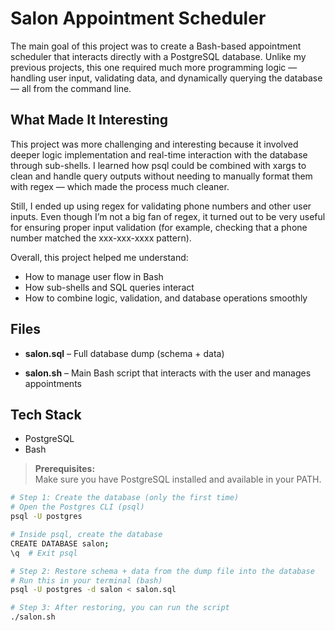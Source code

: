 # Salon Appointment Scheduler

The main goal of this project was to create a Bash-based appointment scheduler that interacts directly with a PostgreSQL database.
Unlike my previous projects, this one required much more programming logic — handling user input, validating data, and dynamically querying the database — all from the command line.

## What Made It Interesting

This project was more challenging and interesting because it involved deeper logic implementation and real-time interaction with the database through sub-shells.
I learned how psql could be combined with xargs to clean and handle query outputs without needing to manually format them with regex — which made the process much cleaner.

Still, I ended up using regex for validating phone numbers and other user inputs. Even though I’m not a big fan of regex, it turned out to be very useful for ensuring proper input validation (for example, checking that a phone number matched the xxx-xxx-xxxx pattern).

Overall, this project helped me understand:

- How to manage user flow in Bash
- How sub-shells and SQL queries interact
- How to combine logic, validation, and database operations smoothly

## Files

- **salon.sql** – Full database dump (schema + data)

- **salon.sh** – Main Bash script that interacts with the user and manages appointments

## Tech Stack

- PostgreSQL
- Bash

> **Prerequisites:**  
> Make sure you have PostgreSQL installed and available in your PATH.  

```bash
# Step 1: Create the database (only the first time)
# Open the Postgres CLI (psql)
psql -U postgres

# Inside psql, create the database
CREATE DATABASE salon;
\q  # Exit psql

# Step 2: Restore schema + data from the dump file into the database
# Run this in your terminal (bash)
psql -U postgres -d salon < salon.sql

# Step 3: After restoring, you can run the script
./salon.sh
